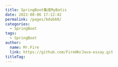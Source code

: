 ```yaml
---
title: SpringBoot集成MyBatis
date: 2022-08-06 17:12:42
permalink: /pages/bdab60/
categories: 
  - SpringBoot
tags: 
  - SpringBoot
author: 
  name: Mr.Fire
  link: https://github.com/FireHH/Java-essay.git
titleTag: 
---
```

